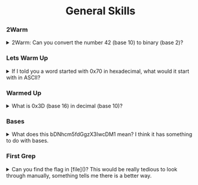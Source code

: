 <h1 align="center">General Skills</h1>

<h3>2Warm</h3>
<details>
    <summary> 2Warm: Can you convert the number 42 (base 10) to binary (base 2)? </summary>
    <br>
    - Flag: `picoCTF{101010}`<br>
</details>

<h3>Lets Warm Up</h3>
<details>
    <summary> If I told you a word started with 0x70 in hexadecimal, what would it start with in ASCII? </summary>
    <br>
    - Flag: `picoCTF{p}`<br>
</details>

<h3> Warmed Up </h3>
<details>
    <summary> What is 0x3D (base 16) in decimal (base 10)? </summary>
    <br>
    - Flag: `picoCTF{61}`<br>
</details>

<h3>Bases </h3>
<details>
    <summary> What does this bDNhcm5fdGgzX3IwcDM1 mean? I think it has something to do with bases. </summary>
    <br>
    - Base64 <br>
    - Flag: `Flag: picoCTF{l3arn_th3_r0p35}`<br>
</details>

<h3>First Grep </h3>
<details>
    <summary> Can you find the flag in [file]()? This would be really tedious to look through manually, something tells me there is a better way. </summary>
    <br>
    ```shell
    strings file | grep "pico"
    ```
    - Flag: `picoCTF{grep_is_good_to_find_things_5f0c3d9e}`<br>
</details>